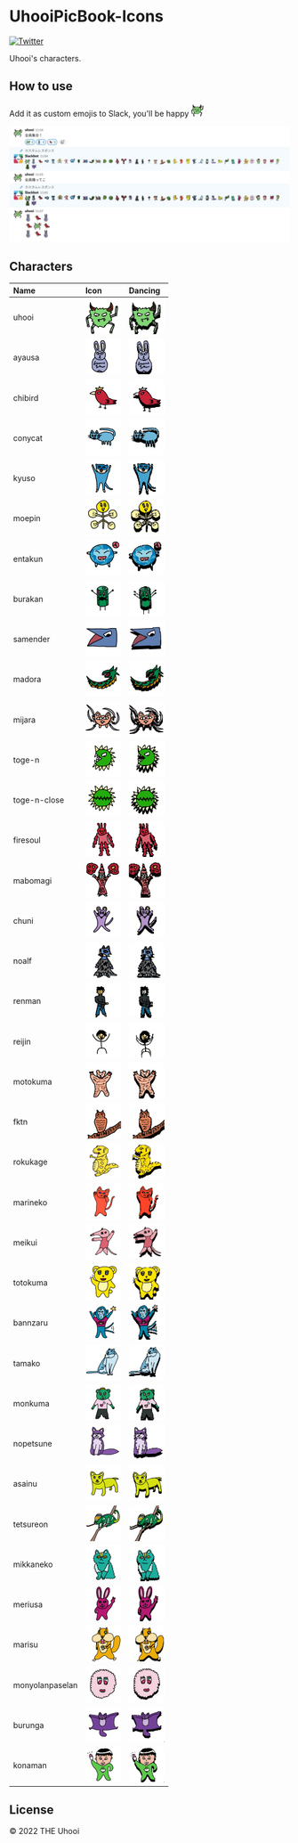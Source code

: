 # UhooiPicBook-Icons

[![Twitter](https://img.shields.io/twitter/follow/the_uhooi?style=social)](https://twitter.com/the_uhooi)

Uhooi's characters.

## How to use

Add it as custom emojis to Slack, you'll be happy <img src="./icons/uhooi/uhooi.png" width="24">

![Slack](./docs/screenshots/slack.png)

## Characters

|Name|Icon|Dancing|
|:--|:--|:--|
|uhooi|<img src="./icons/uhooi/uhooi.png" width="64">|<img src="./icons/uhooi/uhooi-dancing.gif" width="64">|
|ayausa|<img src="./icons/ayausa/ayausa.png" width="64">|<img src="./icons/ayausa/ayausa-dancing.gif" width="64">|
|chibird|<img src="./icons/chibird/chibird.png" width="64">|<img src="./icons/chibird/chibird-dancing.gif" width="64">|
|conycat|<img src="./icons/conycat/conycat.png" width="64">|<img src="./icons/conycat/conycat-dancing.gif" width="64">|
|kyuso|<img src="./icons/kyuso/kyuso.png" width="64">|<img src="./icons/kyuso/kyuso-dancing.gif" width="64">|
|moepin|<img src="./icons/moepin/moepin.png" width="64">|<img src="./icons/moepin/moepin-dancing.gif" width="64">|
|entakun|<img src="./icons/entakun/entakun.png" width="64">|<img src="./icons/entakun/entakun-dancing.gif" width="64">|
|burakan|<img src="./icons/burakan/burakan.png" width="64">|<img src="./icons/burakan/burakan-dancing.gif" width="64">|
|samender|<img src="./icons/samender/samender.png" width="64">|<img src="./icons/samender/samender-dancing.gif" width="64">|
|madora|<img src="./icons/madora/madora.png" width="64">|<img src="./icons/madora/madora-dancing.gif" width="64">|
|mijara|<img src="./icons/mijara/mijara.png" width="64">|<img src="./icons/mijara/mijara-dancing.gif" width="64">|
|toge-n|<img src="./icons/toge-n/toge-n.png" width="64">|<img src="./icons/toge-n/toge-n-dancing.gif" width="64">|
|toge-n-close|<img src="./icons/toge-n/toge-n-close.png" width="64">|<img src="./icons/toge-n/toge-n-close-dancing.gif" width="64">|
|firesoul|<img src="./icons/firesoul/firesoul.png" width="64">|<img src="./icons/firesoul/firesoul-dancing.gif" width="64">|
|mabomagi|<img src="./icons/mabomagi/mabomagi.png" width="64">|<img src="./icons/mabomagi/mabomagi-dancing.gif" width="64">|
|chuni|<img src="./icons/chuni/chuni.png" width="64">|<img src="./icons/chuni/chuni-dancing.gif" width="64">|
|noalf|<img src="./icons/noalf/noalf.png" width="64">|<img src="./icons/noalf/noalf-dancing.gif" width="64">|
|renman|<img src="./icons/renman/renman.png" width="64">|<img src="./icons/renman/renman-dancing.gif" width="64">|
|reijin|<img src="./icons/reijin/reijin.png" width="64">|<img src="./icons/reijin/reijin-dancing.gif" width="64">|
|motokuma|<img src="./icons/motokuma/motokuma.png" width="64">|<img src="./icons/motokuma/motokuma-dancing.gif" width="64">|
|fktn|<img src="./icons/fktn/fktn.png" width="64">|<img src="./icons/fktn/fktn-dancing.gif" width="64">|
|rokukage|<img src="./icons/rokukage/rokukage.png" width="64">|<img src="./icons/rokukage/rokukage-dancing.gif" width="64">|
|marineko|<img src="./icons/marineko/marineko.png" width="64">|<img src="./icons/marineko/marineko-dancing.gif" width="64">|
|meikui|<img src="./icons/meikui/meikui.png" width="64">|<img src="./icons/meikui/meikui-dancing.gif" width="64">|
|totokuma|<img src="./icons/totokuma/totokuma.png" width="64">|<img src="./icons/totokuma/totokuma-dancing.gif" width="64">|
|bannzaru|<img src="./icons/bannzaru/bannzaru.png" width="64">|<img src="./icons/bannzaru/bannzaru-dancing.gif" width="64">|
|tamako|<img src="./icons/tamako/tamako.png" width="64">|<img src="./icons/tamako/tamako-dancing.gif" width="64">|
|monkuma|<img src="./icons/monkuma/monkuma.png" width="64">|<img src="./icons/monkuma/monkuma-dancing.gif" width="64">|
|nopetsune|<img src="./icons/nopetsune/nopetsune.png" width="64">|<img src="./icons/nopetsune/nopetsune-dancing.gif" width="64">|
|asainu|<img src="./icons/asainu/asainu.png" width="64">|<img src="./icons/asainu/asainu-dancing.gif" width="64">|
|tetsureon|<img src="./icons/tetsureon/tetsureon.png" width="64">|<img src="./icons/tetsureon/tetsureon-dancing.gif" width="64">|
|mikkaneko|<img src="./icons/mikkaneko/mikkaneko.png" width="64">|<img src="./icons/mikkaneko/mikkaneko-dancing.gif" width="64">|
|meriusa|<img src="./icons/meriusa/meriusa.png" width="64">|<img src="./icons/meriusa/meriusa-dancing.gif" width="64">|
|marisu|<img src="./icons/marisu/marisu.png" width="64">|<img src="./icons/marisu/marisu-dancing.gif" width="64">|
|monyolanpaselan|<img src="./icons/monyolanpaselan/monyolanpaselan.png" width="64">|<img src="./icons/monyolanpaselan/monyolanpaselan-dancing.gif" width="64">|
|burunga|<img src="./icons/burunga/burunga.png" width="64">|<img src="./icons/burunga/burunga-dancing.gif" width="64">|
|konaman|<img src="./icons/konaman/konaman.png" width="64">|<img src="./icons/konaman/konaman-dancing.gif" width="64">|

## License

© 2022 THE Uhooi
